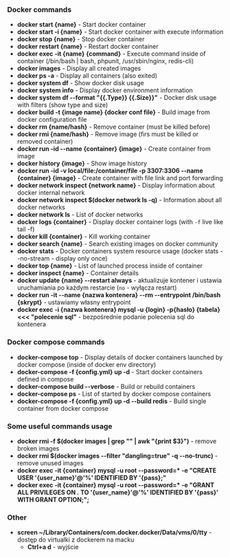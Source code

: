 ### Docker commands

* **docker start {name}** - Start docker container
* **docker start -i {name}** - Start docker container with execute information
* **docker stop {name}** - Stop docker container
* **docker restart {name}** - Restart docker container
* **docker exec -it {name} {command}** - Execute command inside of container (/bin/bash | bash, phpunit, /usr/sbin/nginx, redis-cli)
* **docker images** - Display all created images
* **docker ps -a** - Display all containers (also exited)
* **docker system df** - Show docker disk usage
* **docker system info** - Display docker environment information
* **docker system df --format "{{.Type}} {{.Size}}"** - Docker disk usage with filters (show type and size)
* **docker build -t {image name} {docker conf file}** - Build image from docker configuration file
* **docker rm {name/hash}** - Remove container (must be killed before)
* **docker rmi {name/hash}** - Remove image (firs must be killed or removed container)
* **docker run -id --name {container} {image}** - Create container from image
* **docker history {image}** - Show image history
* **docker run -id -v local/file:/container/file -p 3307:3306 --name {container} {image}** - Create container with file link and port forwarding
* **docker network inspect {network name}** - Display information about docker internal network
* **docker network inspect $(docker network ls -q)** - Information about all docker networks
* **docker network ls** - List of docker networks
* **docker logs {container}** - Display docker container logs (with `-f` live like tail -f)
* **docker kill {container}** - Kill working container
* **docker search {name}** - Search existing images on docker community
* **docker stats** - Docker containers system resource usage (docker stats --no-stream - display only once)
* **docker top {name}** - List of launched process inside of container
* **docker inspect {name}** - Container details
* **docker update {name} --restart always** - aktualizuje kontener i ustawia uruchamiania po każdym restarcie (`no` - wyłącza restart)
* **docker run -it --name {nazwa kontenera} --rm --entrypoint /bin/bash {skrypt}** - ustawiamy własny entrypoint
* **docker exec -i {nazwa kontenera} mysql -u {login} -p{hasło} {tabela} <<< "polecenie sql"** - bezpośrednie podanie polecenia sql do kontenera

### Docker compose commands

* **docker-compose top** - Display details of docker containers launched by docker compose (inside of docker env directory)
* **docker-compose -f {config.yml} up -d** - Start docker containers defined in compose
* **docker-compose build --verbose** - Build or rebuild containers
* **docker-compose ps** - List of started by docker compose containers
* **docker-compose -f {config.yml} up -d --build redis** - Build single container from docker compose

### Some useful commands usage

* **docker rmi -f $(docker images | grep "<none>" | awk "{print \$3}")** - remove broken images
* **docker rmi $(docker images --filter "dangling=true" -q --no-trunc)** - remove unused images
* __docker exec -it {container} mysql -u root --password=* -e "CREATE USER '{user_name}'@'%' IDENTIFIED BY '{pass};"__
* __docker exec -it {container} mysql -u root --password=* -e "GRANT ALL PRIVILEGES ON *.* TO '{user_name}'@'%' IDENTIFIED BY '{pass}' WITH GRANT OPTION;";__

### Other

* **screen ~/Library/Containers/com.docker.docker/Data/vms/0/tty** - dostęp do virtualki z dockerem na macku
  * **Ctrl+a d** - wyjście
